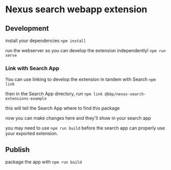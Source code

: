 
# Nexus search webapp extension

## Development

install your dependencies
```npm install```

run the webserver so you can develop the extension independently!
```npm run serve```

### Link with Search App

You can use linking to develop the extension in tandem with Search
```npm link```

then in the Search App directory, run
```npm link @bbp/nexus-search-extensions-example ```

this will tell the Search App where to find this package

now you can make changes here and they'll show in your search app

you may need to use ```npm run build``` before the search app can properly use your exported extension.

## Publish

package the app with
```npm run build```
